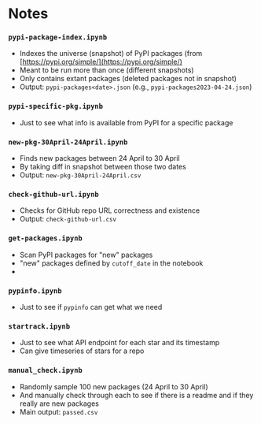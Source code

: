 # Notes

### `pypi-package-index.ipynb`

* Indexes the universe (snapshot) of PyPI packages (from [https://pypi.org/simple/](https://pypi.org/simple/)
* Meant to be run more than once (different snapshots)
* Only contains extant packages (deleted packages not in snapshot)
* Output: `pypi-packages<date>.json` (e.g., `pypi-packages2023-04-24.json`)

### `pypi-specific-pkg.ipynb`

* Just to see what info is available from PyPI for a specific package

### `new-pkg-30April-24April.ipynb`

* Finds new packages between 24 April to 30 April
* By taking diff in snapshot between those two dates
* Output: `new-pkg-30April-24April.csv`


### `check-github-url.ipynb`

* Checks for GitHub repo URL correctness and existence
* Output: `check-github-url.csv`

### `get-packages.ipynb`

* Scan PyPI packages for "new" packages
* "new" packages defined by `cutoff_date` in the notebook
* 
### `pypinfo.ipynb`

* Just to see if `pypinfo` can get what we need 

### `startrack.ipynb`

* Just to see what API endpoint for each star and its timestamp
* Can give timeseries of stars for a repo

### `manual_check.ipynb` 

* Randomly sample 100 new packages (24 April to 30 April)
* And manually check through each to see if there is a readme and if they really are new packages
* Main output: `passed.csv`
